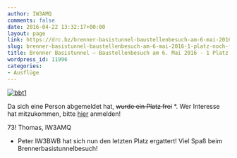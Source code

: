 ```yaml
---
author: IW3AMQ
comments: false
date: 2016-04-22 13:32:17+00:00
layout: page
link: https://drc.bz/brenner-basistunnel-baustellenbesuch-am-6-mai-2016-1-platz-noch-frei/
slug: brenner-basistunnel-baustellenbesuch-am-6-mai-2016-1-platz-noch-frei
title: Brenner Basistunnel – Baustellenbesuch am 6. Mai 2016 - 1 Platz noch frei!
wordpress_id: 11996
categories:
- Ausflüge
---
```


[![bbt1](https://drc.bz/wp-content/uploads/2016/02/bbt1-300x77.jpg)](https://drc.bz/wp-content/uploads/2016/02/bbt1.jpg)

Da sich eine Person abgemeldet hat, <del>wurde ein Platz frei</del> *. Wer Interesse hat mitzukommen, bitte [hier](https://drc.bz/brenner-basistunnel-baustellenbesuch-am-6-mai-2016/) anmelden!

73! Thomas, IW3AMQ



* Peter IW3BWB hat sich nun den letzten Platz ergattert! Viel Spaß beim Brennerbasistunnelbesuch!
